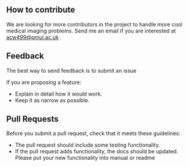 ## How to contribute

We are looking for more contributors in the project to handle more cool medical imaging problems. Send me an email if you are interested at acw499@qmul.ac.uk .



## Feedback

The best way to send feedback is to submit an issue

If you are proposing a feature:

* Explain in detail how it would work.
* Keep it as narrow as possible.



Pull Requests
-----------------------

Before you submit a pull request, check that it meets these guidelines:

- The pull request should include some testing functionality.
- If the pull request adds functionality, the docs should be updated. Please put
   your new functionality into manual or readme
